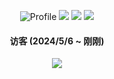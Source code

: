 <div align='center'>
  
  ![Profile](https://github-widgetbox.vercel.app/api/profile?username=MingTechPro&data=followers,repositories,stars,commits)
  ![](https://github-profile-trophy.vercel.app/?username=MingTechPro)
  ![](https://github-readme-stats.vercel.app/api?username=MingTechPro&show_icons=true&locale=en)
  ![](https://github-readme-streak-stats.herokuapp.com/?user=MingTechPro&)

#### 访客 (2024/5/6 ~ 刚刚)
![](https://count.getloli.com/get/@GamerNoTitle?theme=rule34)

</div>
